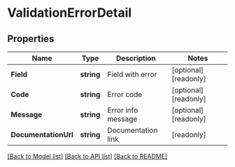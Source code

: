 # ValidationErrorDetail

## Properties

Name | Type | Description | Notes
------------ | ------------- | ------------- | -------------
**Field** | **string** | Field with error | [optional] [readonly] 
**Code** | **string** | Error code | [optional] [readonly] 
**Message** | **string** | Error info message | [optional] [readonly] 
**DocumentationUrl** | **string** | Documentation link | [readonly] 

[[Back to Model list]](../README.md#documentation-for-models) [[Back to API list]](../README.md#documentation-for-api-endpoints) [[Back to README]](../README.md)


